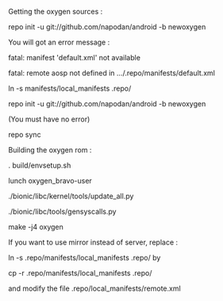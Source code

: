 Getting the oxygen sources :

repo init -u git://github.com/napodan/android -b newoxygen

You will got an error message :

fatal: manifest 'default.xml' not available

fatal: remote aosp not defined in .../.repo/manifests/default.xml


ln -s manifests/local_manifests .repo/

repo init -u git://github.com/napodan/android -b newoxygen

(You must have no error)



repo sync


Building the oxygen rom :

. build/envsetup.sh

lunch oxygen_bravo-user

./bionic/libc/kernel/tools/update_all.py

./bionic/libc/tools/gensyscalls.py

make -j4 oxygen


If you want to use mirror instead of server, replace :

ln -s .repo/manifests/local_manifests .repo/ by

cp -r .repo/manifests/local_manifests .repo/


and modify the file .repo/local_manifests/remote.xml

